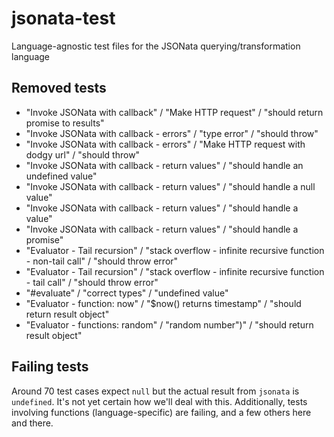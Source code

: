 # jsonata-test
Language-agnostic test files for the JSONata querying/transformation language

## Removed tests

* "Invoke JSONata with callback" / "Make HTTP request" / "should return promise to results"
* "Invoke JSONata with callback - errors" / "type error" / "should throw"
* "Invoke JSONata with callback - errors" / "Make HTTP request with dodgy url" / "should throw"
* "Invoke JSONata with callback - return values" / "should handle an undefined value"
* "Invoke JSONata with callback - return values" / "should handle a null value"
* "Invoke JSONata with callback - return values" / "should handle a value"
* "Invoke JSONata with callback - return values" / "should handle a promise"
* "Evaluator - Tail recursion" / "stack overflow - infinite recursive function - non-tail call" / "should throw error"
* "Evaluator - Tail recursion" / "stack overflow - infinite recursive function - tail call" / "should throw error"
* "#evaluate" / "correct types" / "undefined value"
* "Evaluator - function: now" / "$now() returns timestamp" / "should return result object"
* "Evaluator - functions: random" / "random number\")" / "should return result object"

## Failing tests

Around 70 test cases expect `null` but the actual result from `jsonata` is `undefined`. It's not yet certain how we'll deal with this. Additionally, tests involving functions (language-specific) are failing, and a few others here and there.